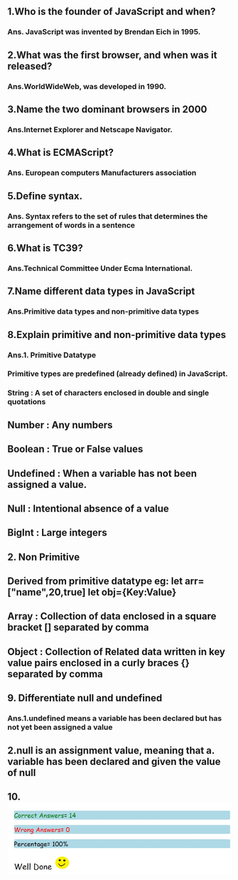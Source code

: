 ## 1.Who is the founder of JavaScript and when?
### Ans. JavaScript was invented by Brendan Eich in 1995.
## 2.What was the first browser, and when was it released?
### Ans.WorldWideWeb, was developed in 1990.
## 3.Name the two dominant browsers in 2000
### Ans.Internet Explorer and Netscape Navigator.
## 4.What is ECMAScript?
### Ans. European computers Manufacturers association
## 5.Define syntax.
### Ans. Syntax refers to the set of rules that determines the arrangement of words in a sentence
## 6.What is TC39?
### Ans.Technical Committee Under Ecma International.
## 7.Name different data types in JavaScript
### Ans.Primitive data types and non-primitive data types
## 8.Explain primitive and non-primitive data types
### Ans.1. Primitive Datatype
### Primitive types are predefined (already defined) in JavaScript.
### String : A set of characters enclosed in double and single quotations

## Number : Any numbers

## Boolean : True or False values

## Undefined : When a variable has not been assigned a value.

## Null : Intentional absence of a value

## BigInt : Large integers

## 2. Non Primitive
## Derived from primitive datatype eg: let arr=["name",20,true] let obj={Key:Value}

## Array : Collection of data enclosed in a square bracket [] separated by comma
## Object : Collection of Related data written in key value pairs enclosed in a curly braces {} separated by comma
## 9. Differentiate null and undefined
### Ans.1.undefined means a variable has been declared but has not yet been assigned a value
## 2.null is an assignment value, meaning that a. variable has been declared and given the value of null
## 10. ![screenshort](screenshort.png)
